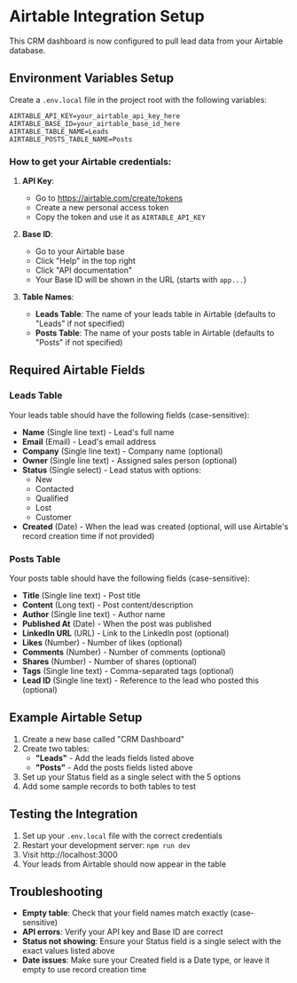 # Airtable Integration Setup

This CRM dashboard is now configured to pull lead data from your Airtable database.

## Environment Variables Setup

Create a `.env.local` file in the project root with the following variables:

```env
AIRTABLE_API_KEY=your_airtable_api_key_here
AIRTABLE_BASE_ID=your_airtable_base_id_here
AIRTABLE_TABLE_NAME=Leads
AIRTABLE_POSTS_TABLE_NAME=Posts
```

### How to get your Airtable credentials:

1. **API Key**: 
   - Go to https://airtable.com/create/tokens
   - Create a new personal access token
   - Copy the token and use it as `AIRTABLE_API_KEY`

2. **Base ID**: 
   - Go to your Airtable base
   - Click "Help" in the top right
   - Click "API documentation"
   - Your Base ID will be shown in the URL (starts with `app...`)

3. **Table Names**: 
   - **Leads Table**: The name of your leads table in Airtable (defaults to "Leads" if not specified)
   - **Posts Table**: The name of your posts table in Airtable (defaults to "Posts" if not specified)

## Required Airtable Fields

### Leads Table
Your leads table should have the following fields (case-sensitive):

- **Name** (Single line text) - Lead's full name
- **Email** (Email) - Lead's email address  
- **Company** (Single line text) - Company name (optional)
- **Owner** (Single line text) - Assigned sales person (optional)
- **Status** (Single select) - Lead status with options:
  - New
  - Contacted
  - Qualified
  - Lost
  - Customer
- **Created** (Date) - When the lead was created (optional, will use Airtable's record creation time if not provided)

### Posts Table
Your posts table should have the following fields (case-sensitive):

- **Title** (Single line text) - Post title
- **Content** (Long text) - Post content/description
- **Author** (Single line text) - Author name
- **Published At** (Date) - When the post was published
- **LinkedIn URL** (URL) - Link to the LinkedIn post (optional)
- **Likes** (Number) - Number of likes (optional)
- **Comments** (Number) - Number of comments (optional)
- **Shares** (Number) - Number of shares (optional)
- **Tags** (Single line text) - Comma-separated tags (optional)
- **Lead ID** (Single line text) - Reference to the lead who posted this (optional)

## Example Airtable Setup

1. Create a new base called "CRM Dashboard"
2. Create two tables:
   - **"Leads"** - Add the leads fields listed above
   - **"Posts"** - Add the posts fields listed above
3. Set up your Status field as a single select with the 5 options
4. Add some sample records to both tables to test

## Testing the Integration

1. Set up your `.env.local` file with the correct credentials
2. Restart your development server: `npm run dev`
3. Visit http://localhost:3000
4. Your leads from Airtable should now appear in the table

## Troubleshooting

- **Empty table**: Check that your field names match exactly (case-sensitive)
- **API errors**: Verify your API key and Base ID are correct
- **Status not showing**: Ensure your Status field is a single select with the exact values listed above
- **Date issues**: Make sure your Created field is a Date type, or leave it empty to use record creation time
